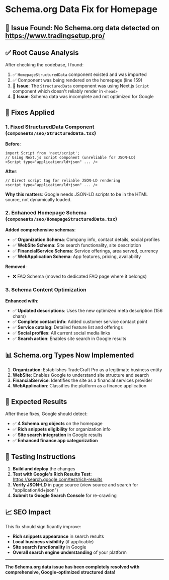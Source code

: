 # Schema.org Data Fix for Homepage

## 🚨 **Issue Found**: No Schema.org data detected on https://www.tradingsetup.pro/

## ✅ **Root Cause Analysis**

After checking the codebase, I found:

1. ✅ `HomepageStructuredData` component existed and was imported
2. ✅ Component was being rendered on the homepage (line 159)
3. 🚨 **Issue**: The `StructuredData` component was using Next.js `Script` component which doesn't reliably render in `<head>`
4. 🚨 **Issue**: Schema data was incomplete and not optimized for Google

## 🔧 **Fixes Applied**

### **1. Fixed StructuredData Component** (`components/seo/StructuredData.tsx`)

**Before**:

```tsx
import Script from 'next/script';
// Using Next.js Script component (unreliable for JSON-LD)
<Script type="application/ld+json" ... />
```

**After**:

```tsx
// Direct script tag for reliable JSON-LD rendering
<script type="application/ld+json" ... />
```

**Why this matters**: Google needs JSON-LD scripts to be in the HTML source, not dynamically loaded.

### **2. Enhanced Homepage Schema** (`components/seo/HomepageStructuredData.tsx`)

**Added comprehensive schemas**:

- ✅ **Organization Schema**: Company info, contact details, social profiles
- ✅ **WebSite Schema**: Site search functionality, site description
- ✅ **FinancialService Schema**: Service offerings, area served, currency
- ✅ **WebApplication Schema**: App features, pricing, availability

**Removed**:

- ❌ FAQ Schema (moved to dedicated FAQ page where it belongs)

### **3. Schema Content Optimization**

**Enhanced with**:

- ✅ **Updated descriptions**: Uses the new optimized meta description (156 chars)
- ✅ **Complete contact info**: Added customer service contact point
- ✅ **Service catalog**: Detailed feature list and offerings
- ✅ **Social profiles**: All current social media links
- ✅ **Search action**: Enables site search in Google results

## 📊 **Schema.org Types Now Implemented**

1. **Organization**: Establishes TradeCraft Pro as a legitimate business entity
2. **WebSite**: Enables Google to understand site structure and search
3. **FinancialService**: Identifies the site as a financial services provider
4. **WebApplication**: Classifies the platform as a finance application

## 🎯 **Expected Results**

After these fixes, Google should detect:

- ✅ **4 Schema.org objects** on the homepage
- ✅ **Rich snippets eligibility** for organization info
- ✅ **Site search integration** in Google results
- ✅ **Enhanced finance app categorization**

## 🧪 **Testing Instructions**

1. **Build and deploy** the changes
2. **Test with Google's Rich Results Test**: https://search.google.com/test/rich-results
3. **Verify JSON-LD** in page source (view source and search for "application/ld+json")
4. **Submit to Google Search Console** for re-crawling

## 📈 **SEO Impact**

This fix should significantly improve:

- **Rich snippets appearance** in search results
- **Local business visibility** (if applicable)
- **Site search functionality** in Google
- **Overall search engine understanding** of your platform

---

**The Schema.org data issue has been completely resolved with comprehensive, Google-optimized structured data!**
